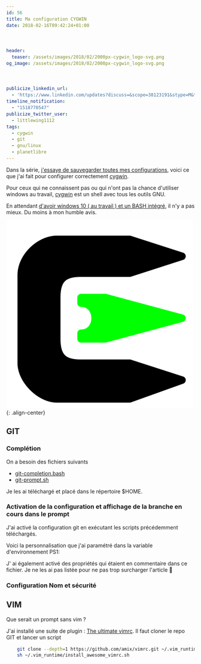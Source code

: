 ```yaml
---
id: 56
title: Ma configuration CYGWIN
date: 2018-02-16T09:42:24+01:00



header:
  teaser: /assets/images/2018/02/2000px-cygwin_logo-svg.png
og_image: /assets/images/2018/02/2000px-cygwin_logo-svg.png



publicize_linkedin_url:
  - 'https://www.linkedin.com/updates?discuss=&scope=38123191&stype=M&topic=6370185391068246016&type=U&a=3o8p'
timeline_notification:
  - "1518770547"
publicize_twitter_user:
  - littlewing1112
tags:
  - cygwin
  - git
  - gnu/linux
  - planetlibre
---
```

Dans la série, [j'essaye de sauvegarder toutes mes configurations](http://blog.touret.info/2018/02/10/ma-configuration-debian-9/), voici ce que j'ai fait pour configurer correctement [cygwin](https://cygwin.com/).

Pour ceux qui ne connaissent pas ou qui n'ont pas la chance d'utiliser windows au travail, [cygwin](https://cygwin.com/) est un shell avec tous les outils GNU.

En attendant [d'avoir windows 10 ( au travail ) et un BASH intégré](https://www.howtogeek.com/249966/how-to-install-and-use-the-linux-bash-shell-on-windows-10/), il n'y a pas mieux. Du moins à mon humble avis.

![debian](/assets/images/2018/02/2000px-cygwin_logo-svg.png){: .align-center}

## GIT

### Complétion

On a besoin des fichiers suivants

  * [git-completion.bash](https://github.com/git/git/blob/master/contrib/completion/git-completion.bash)
  * [git-prompt.sh](https://github.com/git/git/blob/master/contrib/completion/git-prompt.sh)

Je les ai téléchargé et placé dans le répertoire $HOME.

### Activation de la configuration et affichage de la branche en cours dans le prompt

J'ai activé la configuration git en exécutant les scripts précédemment téléchargés.

Voici la personnalisation que j'ai paramétré dans la variable d'environnement PS1:

<script src="https://gist.github.com/alexandre-touret/d4b570813bb1b7bb44a393e69660827e.js"></script>

J' ai également activé des propriétés qui étaient en commentaire dans ce fichier. Je ne les ai pas listée pour ne pas trop surcharger l'article 🙂

### Configuration Nom et sécurité

<script src="https://gist.github.com/alexandre-touret/4ef7484bc00bf607e3c8e28c1d53afba.js"></script>

## VIM

Que serait un prompt sans vim ?

J'ai installé une suite de plugin : [The ultimate vimrc](https://github.com/amix/vimrc). Il faut cloner le repo GIT et lancer un script

```bash
    git clone --depth=1 https://github.com/amix/vimrc.git ~/.vim_runtime
    sh ~/.vim_runtime/install_awesome_vimrc.sh
``` 
